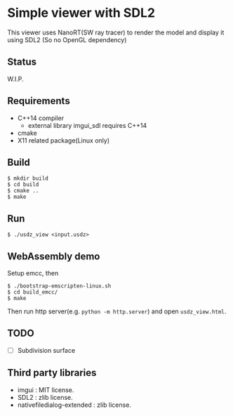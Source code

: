 # Simple viewer with SDL2

This viewer uses NanoRT(SW ray tracer) to render the model and display it using SDL2
(So no OpenGL dependency)

## Status 

W.I.P.

## Requirements 

* C++14 compiler
  * external library imgui_sdl requires C++14
* cmake
* X11 related package(Linux only)

## Build

```
$ mkdir build
$ cd build
$ cmake ..
$ make
```

## Run

```
$ ./usdz_view <input.usdz>
```

## WebAssembly demo

Setup emcc, then

```
$ ./bootstrap-emscripten-linux.sh
$ cd build_emcc/
$ make
```

Then run http server(e.g. `python -m http.server`) and open `usdz_view.html`.


## TODO

* [ ] Subdivision surface

## Third party libraries

* imgui : MIT license.
* SDL2 : zlib license.
* nativefiledialog-extended : zlib license.
